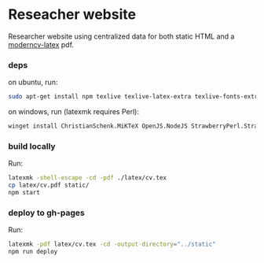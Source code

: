 # Reseacher website

Researcher website using centralized data for both static HTML and a [moderncv-latex](https://github.com/moderncv/moderncv) pdf.

### deps

on ubuntu, run: 
  ```bash
  sudo apt-get install npm texlive texlive-latex-extra texlive-fonts-extra
  ```
  
on windows, run (latexmk requires Perl):
  ```bash
  winget install ChristianSchenk.MiKTeX OpenJS.NodeJS StrawberryPerl.StrawberryPerl 
  ```
  
### build locally 

Run:
  ```bash
  latexmk -shell-escape -cd -pdf ./latex/cv.tex
  cp latex/cv.pdf static/
  npm start
  ```

### deploy to gh-pages 

Run:
  ```bash
  latexmk -pdf latex/cv.tex -cd -output-directory="../static"
  npm run deploy
  ```
